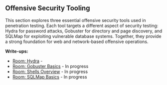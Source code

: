 ## Offensive Security Tooling
This section explores three essential offensive security tools used in penetration testing. Each tool targets a different aspect of security testing: Hydra for password attacks, Gobuster for directory and page discovery, and SQLMap for exploiting vulnerable database systems. Together, they provide a strong foundation for web and network-based offensive operations.

**Write-ups:**
- [Room: Hydra](Hydra.md) -
- [Room: Gobuster Basics](Gobuster.md) - In progress
- [Room: Shells Overview](Shells.md) - In progress
- [Room: SQLMap Basics](SQLMap.md) - In progress
